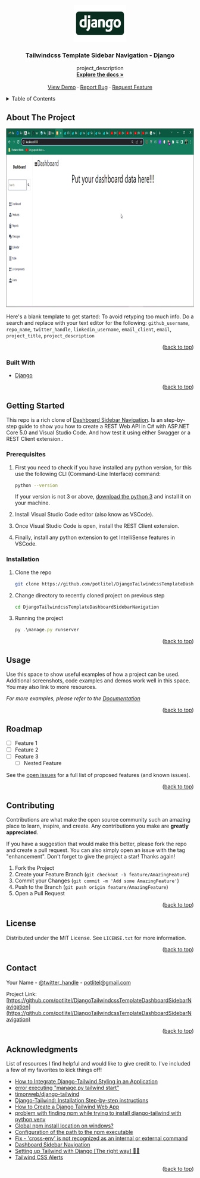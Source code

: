 <div id="top"></div>
<!--
*** Thanks for checking out the Best-README-Template. If you have a suggestion
*** that would make this better, please fork the repo and create a pull request
*** or simply open an issue with the tag "enhancement".
*** Don't forget to give the project a star!
*** Thanks again! Now go create something AMAZING! :D
-->

<!-- PROJECT SHIELDS -->

<!--
*** I'm using markdown "reference style" links for readability.
*** Reference links are enclosed in brackets [ ] instead of parentheses ( ).
*** See the bottom of this document for the declaration of the reference variables
*** for contributors-url, forks-url, etc. This is an optional, concise syntax you may use.
*** https://www.markdownguide.org/basic-syntax/#reference-style-links
-->


<!-- PROJECT LOGO -->

<br />
<div align="center">
  <a href="https://github.com/potlitel/DjangoTailwindcssTemplateDashboardSidebarNavigation">
    <img src="images/django-logo-big-1.jpeg" alt="Logo" width="140" height="100">
  </a>

<h3 align="center">Tailwindcss Template Sidebar Navigation - Django</h3>

<p align="center">
    project_description
    <br />
    <a href="https://github.com/potlitel/DjangoTailwindcssTemplateDashboardSidebarNavigation"><strong>Explore the docs »</strong></a>
    <br />
    <br />
    <a href="https://github.com/potlitel/DjangoTailwindcssTemplateDashboardSidebarNavigation">View Demo</a>
    ·
    <a href="https://github.com/potlitel/DjangoTailwindcssTemplateDashboardSidebarNavigation">Report Bug</a>
    ·
    <a href="https://github.com/potlitel/DjangoTailwindcssTemplateDashboardSidebarNavigation/issues">Request Feature</a>
  </p>
</div>

<!-- TABLE OF CONTENTS -->

<details>
  <summary>Table of Contents</summary>
  <ol>
    <li>
      <a href="#about-the-project">About The Project</a>
      <ul>
        <li><a href="#built-with">Built With</a></li>
      </ul>
    </li>
    <li>
      <a href="#getting-started">Getting Started</a>
      <ul>
        <li><a href="#prerequisites">Prerequisites</a></li>
        <li><a href="#installation">Installation</a></li>
      </ul>
    </li>
    <li><a href="#usage">Usage</a></li>
    <li><a href="#roadmap">Roadmap</a></li>
    <li><a href="#contributing">Contributing</a></li>
    <li><a href="#license">License</a></li>
    <li><a href="#contact">Contact</a></li>
    <li><a href="#acknowledgments">Acknowledgments</a></li>
  </ol>
</details>

<!-- ABOUT THE PROJECT -->

## About The Project

<img src="images/Resume.gif" alt="Logo" width="840" height="480">

Here's a blank template to get started: To avoid retyping too much info. Do a search and replace with your text editor for the following: `github_username`, `repo_name`, `twitter_handle`, `linkedin_username`, `email_client`, `email`, `project_title`, `project_description`

<p align="right">(<a href="#top">back to top</a>)</p>

### Built With

* [Django](https://www.djangoproject.com/)

<p align="right">(<a href="#top">back to top</a>)</p>

<!-- GETTING STARTED -->

## Getting Started

This repo is a rich clone of [Dashboard Sidebar Navigation](https://tailwindcomponents.com/component/dashboard-sidebar-navigation). Is an step-by-step guide to show you how to create a REST Web API in C# with ASP.NET Core 5.0 and Visual Studio Code. And how test it using either Swagger or a REST Client extension..

### Prerequisites

1. First you need to check if you have installed any python version, for this use the following CLI (Command-Line Interface) command:

      ```sh
      python --version
      ```
    If your version is not 3 or above, [download the python 3](https://www.python.org/downloads/) and install it on your machine.

2. Install Visual Studio Code editor (also know as VSCode).

3. Once Visual Studio Code is open, install the REST Client extension.

4. Finally, install any python extension to get IntelliSense features in VSCode.

### Installation

1. Clone the repo
   ```sh
   git clone https://github.com/potlitel/DjangoTailwindcssTemplateDashboardSidebarNavigation.git
   ```
2. Change directory to recently cloned project on previous step 
   ```sh
   cd DjangoTailwindcssTemplateDashboardSidebarNavigation
   ```
3. Running the project
   ```js
   py .\manage.py runserver
   ```

<p align="right">(<a href="#top">back to top</a>)</p>

<!-- USAGE EXAMPLES -->

## Usage

Use this space to show useful examples of how a project can be used. Additional screenshots, code examples and demos work well in this space. You may also link to more resources.

_For more examples, please refer to the [Documentation](https://example.com)_

<p align="right">(<a href="#top">back to top</a>)</p>

<!-- ROADMAP -->

## Roadmap

- [ ] Feature 1
- [ ] Feature 2
- [ ] Feature 3
  - [ ] Nested Feature

See the [open issues](https://github.com/github_username/repo_name/issues) for a full list of proposed features (and known issues).

<p align="right">(<a href="#top">back to top</a>)</p>

<!-- CONTRIBUTING -->

## Contributing

Contributions are what make the open source community such an amazing place to learn, inspire, and create. Any contributions you make are **greatly appreciated**.

If you have a suggestion that would make this better, please fork the repo and create a pull request. You can also simply open an issue with the tag "enhancement".
Don't forget to give the project a star! Thanks again!

1. Fork the Project
2. Create your Feature Branch (`git checkout -b feature/AmazingFeature`)
3. Commit your Changes (`git commit -m 'Add some AmazingFeature'`)
4. Push to the Branch (`git push origin feature/AmazingFeature`)
5. Open a Pull Request

<p align="right">(<a href="#top">back to top</a>)</p>

<!-- LICENSE -->

## License

Distributed under the MIT License. See `LICENSE.txt` for more information.

<p align="right">(<a href="#top">back to top</a>)</p>

<!-- CONTACT -->

## Contact

Your Name - [@twitter_handle](https://twitter.com/potlitel) - potlitel@gmail.com

Project Link: [https://github.com/potlitel/DjangoTailwindcssTemplateDashboardSidebarNavigation](https://github.com/potlitel/DjangoTailwindcssTemplateDashboardSidebarNavigation)

<p align="right">(<a href="#top">back to top</a>)</p>

<!-- ACKNOWLEDGMENTS -->

## Acknowledgments

List of resources I find helpful and would like to give credit to. I've included a few of my favorites to kick things off!

* [How to Integrate Django-Tailwind Styling in an Application](https://www.section.io/engineering-education/how-to-integrate-django-tailwind-styling-in-an-application/)
* [error executing "manage.py tailwind start"](https://github.com/timonweb/django-tailwind/issues/8)
* [timonweb/django-tailwind](https://github.com/timonweb/django-tailwind#quick-start)
* [Django-Tailwind: Installation Step-by-step instructions](https://django-tailwind.readthedocs.io/en/latest/installation.html)
* [How to Create a Django Tailwind Web App](https://ordinarycoders.com/blog/article/django-tailwind)
* [problem with finding npm while trying to install django-tailwind with python venv](https://www.reddit.com/r/djangolearning/comments/s7chy0/problem_with_finding_npm_while_trying_to_install/)
* [Global npm install location on windows?](https://stackoverflow.com/questions/33819757/global-npm-install-location-on-windows)
* [Configuration of the path to the npm executable](https://django-tailwind.readthedocs.io/en/latest/installation.html#configuration-of-the-path-to-the-npm-executable)
* [Fix - 'cross-env' is not recognized as an internal or external command](https://bobbyhadz.com/blog/not-recognized-as-internal-or-external-command-cross-env#:~:text=To%20solve%20the%20error%20%22cross,save%2Ddev%20cross%2Denv%20.&text=Copied!)
* [Dashboard Sidebar Navigation](https://tailwindcomponents.com/component/dashboard-sidebar-navigation)
* [Setting up Tailwind with Django [The right way] 🎉️✨️](https://www.youtube.com/watch?v=GepQBpHNgrk)
* [Tailwind CSS Alerts](https://tailwindcomponents.com/component/tailwind-css-alerts)

<p align="right">(<a href="#top">back to top</a>)</p>

<!-- MARKDOWN LINKS & IMAGES -->

<!-- https://www.markdownguide.org/basic-syntax/#reference-style-links -->

[contributors-shield]: https://img.shields.io/github/contributors/github_username/repo_name.svg?style=for-the-badge
[contributors-url]: https://github.com/github_username/repo_name/graphs/contributors
[forks-shield]: https://img.shields.io/github/forks/github_username/repo_name.svg?style=for-the-badge
[forks-url]: https://github.com/github_username/repo_name/network/members
[stars-shield]: https://img.shields.io/github/stars/github_username/repo_name.svg?style=for-the-badge
[stars-url]: https://github.com/github_username/repo_name/stargazers
[issues-shield]: https://img.shields.io/github/issues/github_username/repo_name.svg?style=for-the-badge
[issues-url]: https://github.com/github_username/repo_name/issues
[license-shield]: https://img.shields.io/github/license/github_username/repo_name.svg?style=for-the-badge
[license-url]: https://github.com/github_username/repo_name/blob/master/LICENSE.txt
[linkedin-shield]: https://img.shields.io/badge/-LinkedIn-black.svg?style=for-the-badge&logo=linkedin&colorB=555
[linkedin-url]: https://linkedin.com/in/linkedin_username
[product-screenshot]: images/screenshot.png
